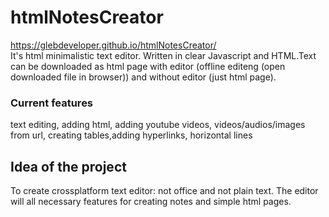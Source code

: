 # htmlNotesCreator
https://glebdeveloper.github.io/htmlNotesCreator/
<br>It's html minimalistic text editor. Written in clear Javascript and HTML.Text can be downloaded as html page with editor (offline editeng (open downloaded file in browser)) and without editor (just html page).
### Current features
text editing, adding html, adding youtube videos, videos/audios/images from url, creating tables,adding hyperlinks, horizontal lines
## Idea of the project
To create crossplatform text editor: not office and not plain text. The editor will all necessary features for creating notes and simple html pages.
